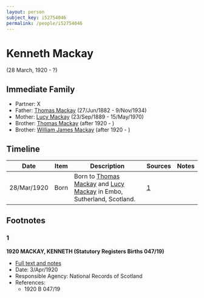 ```yaml
---
layout: person
subject_key: i52754046
permalink: /people/i52754046
---
```


# Kenneth Mackay
(28 March, 1920 - ?)

## Immediate Family

* Partner: X
* Father: [Thomas Mackay](./@5045152@-thomas-mackay-b1882-6-27-d1934-11-9.md) (27/Jun/1882 - 9/Nov/1934)
* Mother: [Lucy Mackay](./@16587624@-lucy-mackay-b1889-9-23-d1970-5-15.md) (23/Sep/1889 - 15/May/1970)
* Brother: [Thomas Mackay](./@11442358@-thomas-mackay-b1920-d.md) (after 1920 - )
* Brother: [William James Mackay](./@53698892@-william-james-mackay-b1920-d.md) (after 1920 - )

## Timeline

Date | Item | Description | Sources | Notes
---|---|---|---|---
28/Mar/1920 | Born | Born to [Thomas Mackay](./@5045152@-thomas-mackay-b1882-6-27-d1934-11-9.md) and [Lucy Mackay](./@16587624@-lucy-mackay-b1889-9-23-d1970-5-15.md) in Embo, Sutherland, Scotland. | [1](#1) | 

## Footnotes

### 1

**1920 MACKAY, KENNETH (Statutory Registers Births 047/19)**

* [Full text and notes](../sources/@37222698@-1920-mackay,-kenneth-statutory-registers-births-047-19-.md)
* Date: 3/Apr/1920
* Responsible Agency: National Records of Scotland
* References: 
  * 1920 B 047/19

